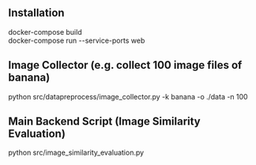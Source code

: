 ## Installation
docker-compose build  
docker-compose run --service-ports web

## Image Collector (e.g. collect 100 image files of banana)
python src/datapreprocess/image_collector.py -k banana -o ./data -n 100

## Main Backend Script (Image Similarity Evaluation)
python src/image_similarity_evaluation.py

